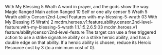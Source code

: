 <ability>
  <name>With My Blessing</name>
  <cost>5 Wrath</cost>
  <flavor>A word in prayer, and the gods show the way.</flavor>
  <keywords>
    <keyword>Magic</keyword>
    <keyword>Ranged</keyword>
  </keywords>
  <type>Main action</type>
  <distance>Ranged 10</distance>
  <target>Self or one ally</target>
  <metadata>
    <class>censor</class>
    <cost>5 Wrath</cost>
    <cost_amount>5</cost_amount>
    <cost_resource>Wrath</cost_resource>
    <feature_type>ability</feature_type>
    <file_dpath>Censor/2nd-Level Features</file_dpath>
    <item_id>with-my-blessing-5-wrath</item_id>
    <item_index>03</item_index>
    <item_name>With My Blessing (5 Wrath)</item_name>
    <level>2</level>
    <scc>mcdm.heroes.v1:feature.ability.censor.2nd-level-feature:with-my-blessing-5-wrath</scc>
    <scdc>1.1.1:5.2.6.5:03</scdc>
    <source>mcdm.heroes.v1</source>
    <type>feature/ability/censor/2nd-level-feature</type>
  </metadata>
  <effects>
    <effect type="mundane">The target can use a free triggered action to use a strike signature ability or a strike heroic ability, and has a double edge on that ability. If a heroic ability is chosen, reduce its Heroic Resource cost by 3 (to a minimum cost of 0).</effect>
  </effects>
</ability>
